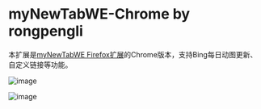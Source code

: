 # myNewTabWE-Chrome by rongpengli

本扩展是[myNewTabWE Firefox扩展](https://github.com/sakuyaa/myNewTabWE)的Chrome版本，支持Bing每日动图更新、自定义链接等功能。

![image](https://raw.githubusercontent.com/rongpengli/myNewTabWE-Chrome/refs/heads/master/images/ScreenShot.png)

![image](https://raw.githubusercontent.com/rongpengli/myNewTabWE-Chrome/refs/heads/master/images/ScreenShot2.png)

